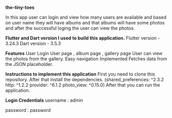 **the-tiny-toes**

In this app user can login and view how many users are available and based on user name they will have albums and that albums will have some photos and after the successful loging the user can view the photos.

**Flutter and Dart version I used to build this application.**
Flutter version -  3.24.3
Dart version - 3.5.3

**Features**
User Login
User page , album page , gallery page
User can view the photos from the gallery.
Easy navigation Implemented
Fetches data from the JSON placeholder.


**Instructions to implement this application**
First you need to clone this repository.
After that install the dependencies.
(shared_preferences: ^2.3.2
  http: ^1.2.2
  provider: ^6.1.2
  photo_view: ^0.15.0)
After that you can run the application.

**Login Credentials**
username : admin

password : password
